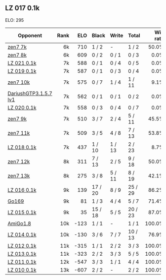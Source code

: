 ## LZ 017 0.1k ##

ELO: 295

Opponent | Rank | ELO | Black | Write | Total | Win rate
---------|-----:|----:|-------|-------|-------|-------:
[zen7 7k](zen7%207k.md) | 6k | 710 | 1 / 2 | - | 1 / 2 | 50.0%
[zen7 8k](zen7%208k.md) | 6k | 609 | 0 / 2 | 0 / 1 | 0 / 3 | 0.0%
[LZ 021 0.1k](LZ%20021%200.1k.md) | 7k | 588 | 0 / 1 | 0 / 4 | 0 / 5 | 0.0%
[LZ 019 0.1k](LZ%20019%200.1k.md) | 7k | 587 | 0 / 1 | 0 / 3 | 0 / 4 | 0.0%
[zen7 10k](zen7%2010k.md) | 7k | 575 | 0 / 7 | 1 / 4 | 1 / 11 | 9.1%
[DariushGTP3.1.5.7 lv1](DariushGTP3.1.5.7%20lv1.md) | 7k | 562 | 0 / 1 | 0 / 1 | 0 / 2 | 0.0%
[LZ 020 0.1k](LZ%20020%200.1k.md) | 7k | 558 | 0 / 3 | 0 / 4 | 0 / 7 | 0.0%
[zen7 9k](zen7%209k.md) | 7k | 510 | 3 / 7 | 2 / 4 | 5 / 11 | 45.5%
[zen7 11k](zen7%2011k.md) | 7k | 509 | 3 / 5 | 4 / 8 | 7 / 13 | 53.8%
[LZ 018 0.1k](LZ%20018%200.1k.md) | 7k | 437 | 1 / 10 | 1 / 13 | 2 / 23 | 8.7%
[zen7 12k](zen7%2012k.md) | 8k | 311 | 7 / 13 | 2 / 5 | 9 / 18 | 50.0%
[zen7 13k](zen7%2013k.md) | 8k | 275 | 3 / 8 | 5 / 11 | 8 / 19 | 42.1%
[LZ 016 0.1k](LZ%20016%200.1k.md) | 9k | 139 | 17 / 20 | 8 / 9 | 25 / 29 | 86.2%
[Go169](Go169.md) | 9k | 81 | 1 / 3 | 4 / 4 | 5 / 7 | 71.4%
[LZ 015 0.1k](LZ%20015%200.1k.md) | 9k | 35 | 15 / 18 | 5 / 5 | 20 / 23 | 87.0%
[AmiGo1.8](AmiGo1.8.md) | 10k | -123 | 1 / 1 | - | 1 / 1 | 100.0%
[LZ 014 0.1k](LZ%20014%200.1k.md) | 10k | -130 | 3 / 6 | 7 / 7 | 10 / 13 | 76.9%
[LZ 012 0.1k](LZ%20012%200.1k.md) | 11k | -315 | 1 / 1 | 2 / 2 | 3 / 3 | 100.0%
[LZ 013 0.1k](LZ%20013%200.1k.md) | 11k | -323 | 2 / 2 | 3 / 3 | 5 / 5 | 100.0%
[LZ 011 0.1k](LZ%20011%200.1k.md) | 12k | -547 | 3 / 3 | 1 / 1 | 4 / 4 | 100.0%
[LZ 010 0.1k](LZ%20010%200.1k.md) | 13k | -607 | 2 / 2 | - | 2 / 2 | 100.0%
